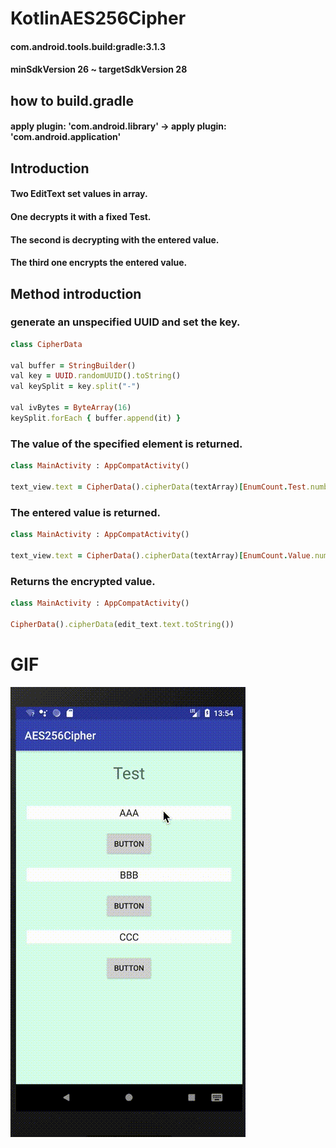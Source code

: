 # KotlinAES256Cipher

#### com.android.tools.build:gradle:3.1.3
#### minSdkVersion 26 ~ targetSdkVersion 28

## how to build.gradle

#### apply plugin: 'com.android.library' -> apply plugin: 'com.android.application'

## Introduction

#### Two EditText set values in array.
#### One decrypts it with a fixed Test.
#### The second is decrypting with the entered value.
#### The third one encrypts the entered value.


## Method introduction
### generate an unspecified UUID and set the key.
```ruby
class CipherData

val buffer = StringBuilder()
val key = UUID.randomUUID().toString()
val keySplit = key.split("-")

val ivBytes = ByteArray(16)
keySplit.forEach { buffer.append(it) }
```
### The value of the specified element is returned.
```ruby
class MainActivity : AppCompatActivity()

text_view.text = CipherData().cipherData(textArray)[EnumCount.Test.number]
```

### The entered value is returned.
```ruby
class MainActivity : AppCompatActivity()

text_view.text = CipherData().cipherData(textArray)[EnumCount.Value.number]
```

### Returns the encrypted value.

```ruby
class MainActivity : AppCompatActivity() 

CipherData().cipherData(edit_text.text.toString()) 
```

# GIF
![](https://github.com/daisukenagata/KotlinAES256Cipher/blob/master/movie.gif?raw=true)
